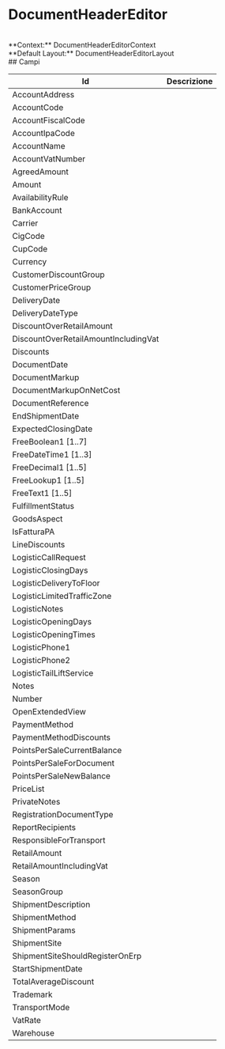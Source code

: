 # DocumentHeaderEditor

<br/>
**Context:** DocumentHeaderEditorContext
<br/>
**Default Layout:** DocumentHeaderEditorLayout



<br/>
## Campi

| Id | Descrizione | 
| --- | --- | 
| AccountAddress |  | 
| AccountCode |  | 
| AccountFiscalCode |  | 
| AccountIpaCode |  | 
| AccountName |  | 
| AccountVatNumber |  | 
| AgreedAmount |  | 
| Amount |  | 
| AvailabilityRule |  | 
| BankAccount |  | 
| Carrier |  | 
| CigCode |  | 
| CupCode |  | 
| Currency |  | 
| CustomerDiscountGroup |  | 
| CustomerPriceGroup |  | 
| DeliveryDate |  | 
| DeliveryDateType |  | 
| DiscountOverRetailAmount |  | 
| DiscountOverRetailAmountIncludingVat |  | 
| Discounts |  | 
| DocumentDate |  | 
| DocumentMarkup |  | 
| DocumentMarkupOnNetCost |  | 
| DocumentReference |  | 
| EndShipmentDate |  | 
| ExpectedClosingDate |  | 
| FreeBoolean1 [1..7] |  | 
| FreeDateTime1 [1..3] |  | 
| FreeDecimal1 [1..5] |  | 
| FreeLookup1 [1..5] |  | 
| FreeText1 [1..5] |  | 
| FulfillmentStatus |  | 
| GoodsAspect |  | 
| IsFatturaPA |  | 
| LineDiscounts |  | 
| LogisticCallRequest |  | 
| LogisticClosingDays |  | 
| LogisticDeliveryToFloor |  | 
| LogisticLimitedTrafficZone |  | 
| LogisticNotes |  | 
| LogisticOpeningDays |  | 
| LogisticOpeningTimes |  | 
| LogisticPhone1 |  | 
| LogisticPhone2 |  | 
| LogisticTailLiftService |  | 
| Notes |  | 
| Number |  | 
| OpenExtendedView |  | 
| PaymentMethod |  | 
| PaymentMethodDiscounts |  | 
| PointsPerSaleCurrentBalance |  | 
| PointsPerSaleForDocument |  | 
| PointsPerSaleNewBalance |  | 
| PriceList |  | 
| PrivateNotes |  | 
| RegistrationDocumentType |  | 
| ReportRecipients |  | 
| ResponsibleForTransport |  | 
| RetailAmount |  | 
| RetailAmountIncludingVat |  | 
| Season |  | 
| SeasonGroup |  | 
| ShipmentDescription |  | 
| ShipmentMethod |  | 
| ShipmentParams |  | 
| ShipmentSite |  | 
| ShipmentSiteShouldRegisterOnErp |  | 
| StartShipmentDate |  | 
| TotalAverageDiscount |  | 
| Trademark |  | 
| TransportMode |  | 
| VatRate |  | 
| Warehouse |  |
